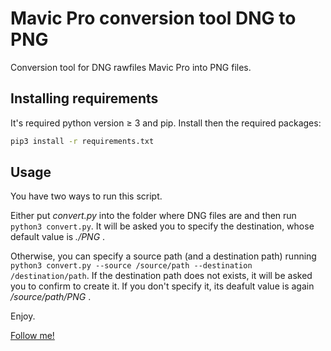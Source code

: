 # Mavic Pro conversion tool DNG to PNG

Conversion tool for DNG rawfiles  Mavic Pro into PNG files.

## Installing requirements

It's required python version ≥ 3 and pip. Install then the required packages:

```bash
pip3 install -r requirements.txt
```

## Usage

You have two ways to run this script.

Either put *convert.py* into the folder where DNG files are and then run ```python3 convert.py```. It will be asked you to specify the destination, whose default value is *./PNG* .

Otherwise, you can specify a source path (and a destination path) running ```python3 convert.py --source /source/path --destination /destination/path```. If the destination path does not exists, it will be asked you to confirm to create it. If you don't specify it, its deafult value is again */source/path/PNG* .

Enjoy.

[Follow me!](https://github.com/glofru)

